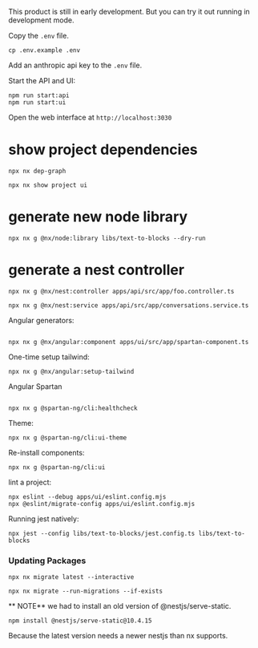 This product is still in early development. But you can try it out running in development mode.

Copy the `.env` file.

```
cp .env.example .env
```

Add an anthropic api key to the `.env` file.

Start the API and UI:

```
npm run start:api
npm run start:ui
```

Open the web interface at `http://localhost:3030`

# show project dependencies

```
npx nx dep-graph

npx nx show project ui
```

# generate new node library

```
npx nx g @nx/node:library libs/text-to-blocks --dry-run
```

# generate a nest controller

```
npx nx g @nx/nest:controller apps/api/src/app/foo.controller.ts

npx nx g @nx/nest:service apps/api/src/app/conversations.service.ts
```

Angular generators:

```

npx nx g @nx/angular:component apps/ui/src/app/spartan-component.ts

```

One-time setup tailwind:

```
npx nx g @nx/angular:setup-tailwind
```

Angular Spartan

```

npx nx g @spartan-ng/cli:healthcheck
```

Theme:

```
npx nx g @spartan-ng/cli:ui-theme
```

Re-install components:

```
npx nx g @spartan-ng/cli:ui
```

lint a project:

```
npx eslint --debug apps/ui/eslint.config.mjs
npx @eslint/migrate-config apps/ui/eslint.config.mjs
```

Running jest natively:

```
npx jest --config libs/text-to-blocks/jest.config.ts libs/text-to-blocks
```

### Updating Packages

```
npx nx migrate latest --interactive

npx nx migrate --run-migrations --if-exists

```

** NOTE** we had to install an old version of @nestjs/serve-static.

```
npm install @nestjs/serve-static@10.4.15
```

Because the latest version needs a newer nestjs than nx supports.
